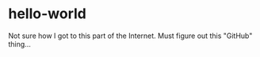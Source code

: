 # hello-world
Not sure how I got to this part of the Internet.
Must figure out this "GitHub" thing...
